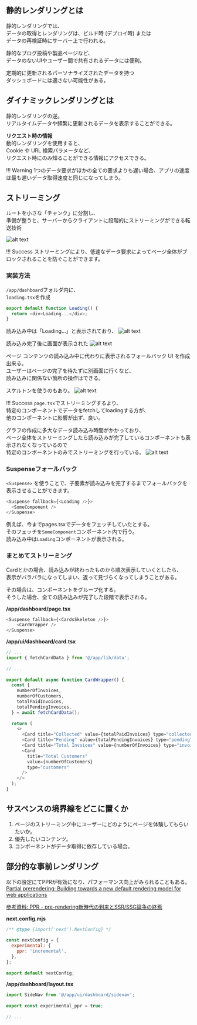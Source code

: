 ## 静的レンダリングとは

静的レンダリングでは、  
データの取得とレンダリングは、ビルド時 (デプロイ時) または  
データの再検証時にサーバー上で行われる。

静的なブログ投稿や製品ページなど、  
データのないUIやユーザー間で共有されるデータには便利。

定期的に更新されるパーソナライズされたデータを持つ  
ダッシュボードには適さない可能性がある。

## ダイナミックレンダリングとは

静的レンダリングの逆。  
リアルタイムデータや頻繁に更新されるデータを表示することができる。

**リクエスト時の情報**  
動的レンダリングを使用すると、  
Cookie や URL 検索パラメータなど、  
リクエスト時にのみ知ることができる情報にアクセスできる。

!!! Warning
    1つのデータ要求がほかの全ての要求よりも遅い場合、アプリの速度は最も遅いデータ取得速度と同じになってしまう。

## ストリーミング

ルートを小さな「チャンク」に分割し、  
準備が整うと、サーバーからクライアントに段階的にストリーミングができる転送技術

![alt text](images/chunk.png)

!!! Success
    ストリーミングにより、低速なデータ要求によってページ全体がブロックされることを防ぐことができます。

### 実装方法

`/app/dashboard`フォルダ内に、  
`loading.tsx`を作成
```js
export default function Loading() {
  return <div>Loading...</div>;
}
```

読み込み中は「Loading...」と表示されており、
![alt text](images/loading.png)

読み込み完了後に画面が表示された
![alt text](images/loading2.png)

ページ コンテンツの読み込み中に代わりに表示されるフォールバック UI を作成出来る。  
ユーザーはページの完了を待たずに別画面に行くなど、  
読み込みに関係ない箇所の操作はできる。

スケルトンを使うのもあり。
![alt text](images/loading3.png)

!!! Success
    `page.tsx`でストリーミングするより、  
    特定のコンポーネントでデータをfetchしてloadingする方が、  
    他のコンポーネントに影響が出ず、良い。 
 

グラフの作成に多大なデータ読み込み時間がかかっており、  
ページ全体をストリーミングしたら読み込みが完了しているコンポーネントも表示されなくなっているので  
特定のコンポーネントのみでストリーミングを行っている。
![alt text](images/loading4.png)

### Suspenseフォールバック
`<Suspense>` を使うことで、子要素が読み込みを完了するまでフォールバックを表示させることができます。

```js
<Suspense fallback={<Loading />}>
  <SomeComponent />
</Suspense>
```
例えば、今までpages.tsxでデータをフェッチしていたとする。  
そのフェッチを`SomeComponent`コンポーネント内で行う。  
読み込み中は`Loading`コンポーネントが表示される。

### まとめてストリーミング

Cardとかの場合、読み込みが終わったものから順次表示していくとしたら、  
表示がバラバラになってしまい、返って見づらくなってしまうことがある。

その場合は、コンポーネントをグループ化する。  
そうした場合、全ての読み込みが完了した段階で表示される。

**/app/dashboard/page.tsx**
```js
<Suspense fallback={<CardsSkeleton />}>
    <CardWrapper />
</Suspense>
```

**/app/ui/dashboard/card.tsx**
```js
// ...
import { fetchCardData } from '@/app/lib/data';
 
// ...
 
export default async function CardWrapper() {
  const {
    numberOfInvoices,
    numberOfCustomers,
    totalPaidInvoices,
    totalPendingInvoices,
  } = await fetchCardData();
 
  return (
    <>
      <Card title="Collected" value={totalPaidInvoices} type="collected" />
      <Card title="Pending" value={totalPendingInvoices} type="pending" />
      <Card title="Total Invoices" value={numberOfInvoices} type="invoices" />
      <Card
        title="Total Customers"
        value={numberOfCustomers}
        type="customers"
      />
    </>
  );
}
```

## サスペンスの境界線をどこに置くか

1. ページのストリーミング中にユーザーにどのようにページを体験してもらいたいか。
2. 優先したいコンテンツ。
3. コンポーネントがデータ取得に依存している場合。

## 部分的な事前レンダリング

以下の設定にてPPRが有効になり、パフォーマンス向上がみられることもある。  
[Partial prerendering: Building towards a new default rendering model for web applications](https://vercel.com/blog/partial-prerendering-with-next-js-creating-a-new-default-rendering-model)

[参考資料: PPR - pre-rendering新時代の到来とSSR/SSG論争の終焉](https://zenn.dev/akfm/articles/nextjs-partial-pre-rendering)

**next.config.mjs**
```js
/** @type {import('next').NextConfig} */
 
const nextConfig = {
  experimental: {
    ppr: 'incremental',
  },
};
 
export default nextConfig;
```

**/app/dashboard/layout.tsx**
```js
import SideNav from '@/app/ui/dashboard/sidenav';
 
export const experimental_ppr = true;
 
// ...
```